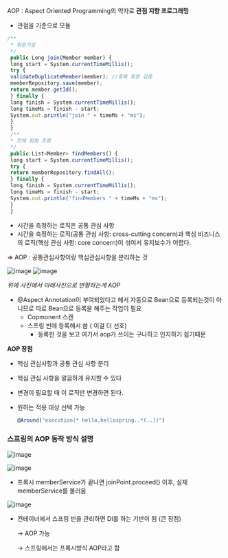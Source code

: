 AOP : Aspect Oriented Programming의 약자로 **관점 지향 프로그래밍**

- 관점을 기준으로 모듈

```jsx
/**
 * 회원가입
 */
 public Long join(Member member) {
 long start = System.currentTimeMillis();
 try {
 validateDuplicateMember(member); //중복 회원 검증
 memberRepository.save(member);
 return member.getId();
 } finally {
 long finish = System.currentTimeMillis();
 long timeMs = finish - start;
 System.out.println("join " + timeMs + "ms");
 }
 }
 /**
 * 전체 회원 조회
 */
 public List<Member> findMembers() {
 long start = System.currentTimeMillis();
 try {
 return memberRepository.findAll();
 } finally {
 long finish = System.currentTimeMillis();
 long timeMs = finish - start;
 System.out.println("findMembers " + timeMs + "ms");
 }
 }
```

- 시간을 측정하는 로직은 공통 관심 사항
- 시간을 측정하는 로직(공통 관심 사항: cross-cutting concern)과 핵심 비즈니스의 로직(핵심 관심 사항: core concern)이 섞여서 유지보수가 어렵다.

⇒ AOP : 공통관심사항이랑 핵심관심사항을 분리하는 것

![image](https://github.com/SpringSync/Spring-Introduction/assets/129932517/fabf6ed5-87a4-42cc-b4ed-d9a0045f3915)
![image](https://github.com/SpringSync/Spring-Introduction/assets/129932517/b3ba94bf-3baf-462c-ace6-a7f46ca211dd)


*위에 사진에서 아래사진으로 변형하는게 AOP*

- @Aspect Annotation이 부여되었다고 해서 자동으로 Bean으로 등록되는것이 아니므로 따로 Bean으로 등록을 해주는 작업이 필요
    - Copmonent 스캔
    - 스프링 빈에 등록해서 씀 ( 이걸 더 선호)
        - 등록한 것을 보고 여기서 aop가 쓰이는 구나하고 인지하기 쉽기때문

**AOP 장점**

- 핵심 관심사항과 공통 관심 사항 분리
- 핵심 관심 사항을 깔끔하게 유지할 수 있다
- 변경이 필요할 때 이 로직만 변경하면 된다.
- 원하는 적용 대상 선택 가능
    
    ```jsx
    @Around("execution(* hello.hellospring..*(..))")
    ```
    

### 스프링의 AOP 동작 방식 설명

![image](https://github.com/SpringSync/Spring-Introduction/assets/129932517/c93004c2-299e-4266-8811-de39505cd1bf)

![image](https://github.com/SpringSync/Spring-Introduction/assets/129932517/e4a985c2-7dc8-481c-a7a1-4d59117f10df)

- 프록시 memberService가 끝나면 joinPoint.proceed() 이후, 실제 memberService를 불러옴


![image](https://github.com/SpringSync/Spring-Introduction/assets/129932517/3ef305f3-ff22-49ea-aa9c-f6b18ca88e2c)


- 컨테이너에서 스프링 빈을 관리하면 DI를 하는 기반이 됨 (큰 장점)
    
    → AOP 가능
    
    → 스프링에서는 프록시방식 AOP라고 함
